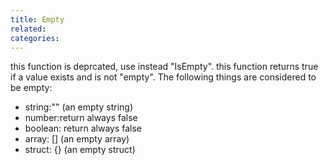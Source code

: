 ```yaml
---
title: Empty
related:
categories:
---
```


this function is deprcated, use instead "IsEmpty".
		this function returns true if a value exists and is not "empty". 
The following things are considered to be empty:
- string:"" (an empty string)
- number:return always false
- boolean: return always false
- array: [] (an empty array)
- struct: {} (an empty struct)
		 